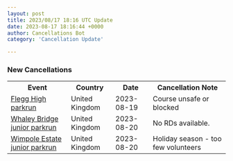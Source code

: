 ```yaml
---
layout: post
title: 2023/08/17 18:16 UTC Update
date: 2023-08-17 18:16:44 +0000
author: Cancellations Bot
category: 'Cancellation Update'

---
```


<h3>New Cancellations</h3>
<div class='hscrollable'>
<table style='width: 100%'>
    <tr>
        <th>Event</th>
        <th>Country</th>
        <th>Date</th>
        <th>Cancellation Note</th>
    </tr>
    <tr>
        <td><a href="https://www.parkrun.org.uk/flegghigh">Flegg High parkrun</a></td>
        <td>United Kingdom</td>
        <td>2023-08-19</td>
        <td>Course unsafe or blocked</td>
    </tr>
    <tr>
        <td><a href="https://www.parkrun.org.uk/whaleybridge-juniors">Whaley Bridge junior parkrun</a></td>
        <td>United Kingdom</td>
        <td>2023-08-20</td>
        <td>No RDs available.</td>
    </tr>
    <tr>
        <td><a href="https://www.parkrun.org.uk/wimpoleestate-juniors">Wimpole Estate junior parkrun</a></td>
        <td>United Kingdom</td>
        <td>2023-08-20</td>
        <td>Holiday season - too few volunteers</td>
    </tr>
</table>
</div>
